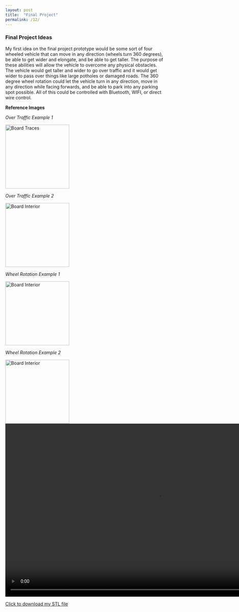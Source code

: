 ```yaml
---
layout: post
title:  "Final Project"
permalink: /12/
---
```


### Final Project Ideas

My first idea on the final project prototype would be some sort of four wheeled vehicle that can move in any direction (wheels turn 360 degrees), be able to get wider and elongate, and be able to get taller. The purpose of these abilities will allow the vehicle to overcome any physical obstacles. The vehicle would get taller and wider to go over traffic and it would get wider to pass over things like large potholes or damaged roads. The 360 degree wheel rotation could let the vehicle turn in any direction, move in any direction while facing forwards, and be able to park into any parking spot possible. All of this could be controlled with Bluetooth, WIFI, or direct wire control.


**Reference Images**

_Over Traffic Example 1_

<img src="carstretch1.jpg" alt="Board Traces" style="height: 200px; max-width: 48%">

_Over Traffic Example 2_

<img src="carstretch2.jpg" alt="Board Interior" style="height: 200px; max-width: 48%">

_Wheel Rotation Example 1_

<img src="wheel1.jpg" alt="Board Interior" style="height: 200px; max-width: 48%">

_Wheel Rotation Example 2_

<img src="wheel2.jpg" alt="Board Interior" style="height: 200px; max-width: 48%">

<!-- You can also use HTML tags to include a video -->
<video width="955" height="541" controls>
	<source src="demo.mp4" type="video/mp4">
</video>

<!-- Or to add a download link to any (reasonably small) file in your permalink directory -->

<a href='cube.stl' download>Click to download my STL file</a>


